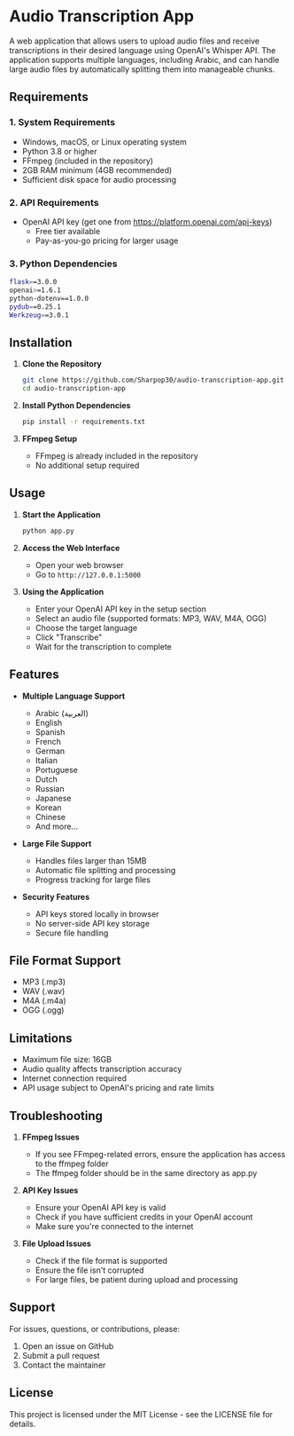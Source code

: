 # Audio Transcription App

A web application that allows users to upload audio files and receive transcriptions in their desired language using OpenAI's Whisper API. The application supports multiple languages, including Arabic, and can handle large audio files by automatically splitting them into manageable chunks.

## Requirements

### 1. System Requirements
- Windows, macOS, or Linux operating system
- Python 3.8 or higher
- FFmpeg (included in the repository)
- 2GB RAM minimum (4GB recommended)
- Sufficient disk space for audio processing

### 2. API Requirements
- OpenAI API key (get one from https://platform.openai.com/api-keys)
  - Free tier available
  - Pay-as-you-go pricing for larger usage

### 3. Python Dependencies
```bash
flask==3.0.0
openai>=1.6.1
python-dotenv==1.0.0
pydub==0.25.1
Werkzeug==3.0.1
```

## Installation

1. **Clone the Repository**
   ```bash
   git clone https://github.com/Sharpop30/audio-transcription-app.git
   cd audio-transcription-app
   ```

2. **Install Python Dependencies**
   ```bash
   pip install -r requirements.txt
   ```

3. **FFmpeg Setup**
   - FFmpeg is already included in the repository
   - No additional setup required

## Usage

1. **Start the Application**
   ```bash
   python app.py
   ```

2. **Access the Web Interface**
   - Open your web browser
   - Go to `http://127.0.0.1:5000`

3. **Using the Application**
   - Enter your OpenAI API key in the setup section
   - Select an audio file (supported formats: MP3, WAV, M4A, OGG)
   - Choose the target language
   - Click "Transcribe"
   - Wait for the transcription to complete

## Features

- **Multiple Language Support**
  - Arabic (العربية)
  - English
  - Spanish
  - French
  - German
  - Italian
  - Portuguese
  - Dutch
  - Russian
  - Japanese
  - Korean
  - Chinese
  - And more...

- **Large File Support**
  - Handles files larger than 15MB
  - Automatic file splitting and processing
  - Progress tracking for large files

- **Security Features**
  - API keys stored locally in browser
  - No server-side API key storage
  - Secure file handling

## File Format Support

- MP3 (.mp3)
- WAV (.wav)
- M4A (.m4a)
- OGG (.ogg)

## Limitations

- Maximum file size: 16GB
- Audio quality affects transcription accuracy
- Internet connection required
- API usage subject to OpenAI's pricing and rate limits

## Troubleshooting

1. **FFmpeg Issues**
   - If you see FFmpeg-related errors, ensure the application has access to the ffmpeg folder
   - The ffmpeg folder should be in the same directory as app.py

2. **API Key Issues**
   - Ensure your OpenAI API key is valid
   - Check if you have sufficient credits in your OpenAI account
   - Make sure you're connected to the internet

3. **File Upload Issues**
   - Check if the file format is supported
   - Ensure the file isn't corrupted
   - For large files, be patient during upload and processing

## Support

For issues, questions, or contributions, please:
1. Open an issue on GitHub
2. Submit a pull request
3. Contact the maintainer

## License

This project is licensed under the MIT License - see the LICENSE file for details.

